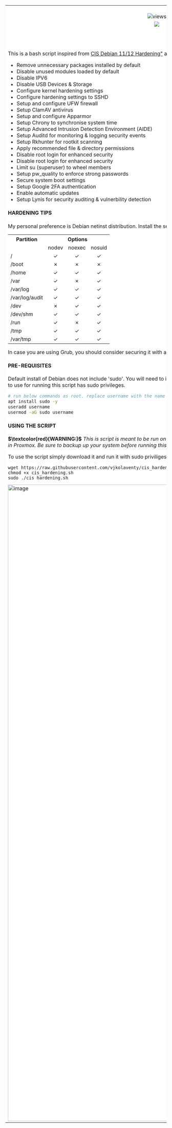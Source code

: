 <table width="100%" border="0" cell-spacing="0" cellpadding="10" align="center" bgcolor="#FFFFFF" style="border: none;">
  <tr align="center" bgcolor="#FFFFFF"><td colspan="3"><img align="center" src="https://github.com/user-attachments/assets/c469f501-b62c-4b0d-b46f-590dd4eab013" /></td></tr>
  <tr align="center" bgcolor="#FFFFFF">
    <td><img src="https://komarev.com/ghpvc/?username=vjkolaventy&label=+++Views:&color=orange&style=flat" alt="views" /></td>
    <td><img src="https://img.shields.io/badge/%20%20Version-v1.0-green&style=flat" /></td>
    <td><img src="https://img.shields.io/badge/License-GPLv3-blue.svg" /></td>
  </tr>
  <tr align="center">
    <td><img src="https://img.shields.io/badge/bash_script-%23121011.svg?style=for-the-badge&logo=gnu-bash&logoColor=white" /></td>
    <td><img src="https://img.shields.io/badge/Debian-D70A53?style=for-the-badge&logo=debian&logoColor=white" /></td>
    <td><img src="https://img.shields.io/badge/Ubuntu-E95420?style=for-the-badge&logo=ubuntu&logoColor=white" /></td>
  </tr>
  <tr><td colspan="3">
<h3 align="center">CIS HARDENING SCRIPT FOR DEBIAN >= 12 AND UBUNTU >= 18.04</h3>
<p style="text-align: justify;">This is a bash script inspired from <a href="https://github.com/ovh/debian-cis">CIS Debian 11/12 Hardening"</a> and <a href="https://github.com/captainzero93/security_harden_linux">Ubuntu / Debian Linux Security Hardening Scripts</a>. This script will help you to do the following:
  <ul>
    <li>Remove unnecessary packages installed by default</li>
    <li>Disable unused modules loaded by default</li>
    <li>Disable IPV6</li>
    <li>Disable USB Devices & Storage</li>
    <li>Configure kernel hardening settings</li>
    <li>Configure hardening settings to SSHD</li>
    <li>Setup and configure UFW firewall</li>
    <li>Setup ClamAV antivirus</li>
    <li>Setup and configure Apparmor</li>
    <li>Setup Chrony to synchronise system time</li>
    <li>Setup Advanced Intrusion Detection Environment (AIDE)</li>
    <li>Setup Auditd for monitoring & logging security events</li>
    <li>Setup Rkhunter for rootkit scanning</li>
    <li>Apply recommended file & directory permissions</li>
    <li>Disable root login for enhanced security</li>
    <li>Disable root login for enhanced security</li>
    <li>Limit su (superuser) to wheel members</li>
    <li>Setup pw_quality to enforce strong passwords</li>
    <li>Secure system boot settings</li>
    <li>Setup Google 2FA authentication</li>
    <li>Enable automatic updates</li>
    <li>Setup Lynis for security auditing & vulnerbility detection</li>
  </ul>
</p>

#### HARDENING TIPS
My personal preference is Debian netinst distribution. Install the server with just Openssh-server. Create partitions with the following options for better hardening. (&check;=apply &cross;=dont apply) 

<table>
  <tr><th>Partition</th><th colspan="3" align="center">Options</th></tr>
  <tr><td></td><td align="center">nodev</td><td align="center">noexec</td><td align="center">nosuid</td></tr>
  <tr><td>/</td><td align="center">&check;</td><td align="center">&check;</td><td align="center">&check;</td></tr>
  <tr><td>/boot</td><td align="center">&cross;</td><td align="center">&cross;</td><td align="center">&cross;</td></tr>
  <tr><td>/home</td><td align="center">&check;</td><td align="center">&check;</td><td align="center">&check;</td></tr>
  <tr><td>/var</td><td align="center">&check;</td><td align="center">&cross;</td><td align="center">&check;</td></tr>
  <tr><td>/var/log</td align="center"><td align="center">&check;</td><td align="center">&check;</td><td align="center">&check;</td></tr>
  <tr><td>/var/log/audit</td><td align="center">&check;</td><td align="center">&check;</td><td align="center">&check;</td></tr>
  <tr><td>/dev</td><td align="center">&cross;</td><td align="center">&check;</td><td align="center">&check;</td></tr>
  <tr><td>/dev/shm</td><td align="center">&check;</td><td align="center">&check;</td><td align="center">&check;</td></tr>
  <tr><td>/run</td><td align="center">&check;</td><td align="center">&cross;</td><td align="center">&check;</td></tr>
  <tr><td>/tmp</td><td align="center">&check;</td><td align="center">&check;</td><td align="center">&check;</td></tr>
  <tr><td>/var/tmp</td><td align="center">&check;</td><td align="center">&check;</td><td align="center">&check;</td></tr>
</table>

In case you are using Grub, you should consider securing it with a password.

#### PRE-REQUISITES
Default install of Debian does not include 'sudo'. You will need to install sudo, add a new non-root user (or an existing non-root user) to sudoers. Ubuntu comes with sudo pre-installed, just make sure that the user login you intend to use for running this script has sudo privileges.

```bash
# run below commands as root. replace username with the name you want
apt install sudo -y
useradd username
usermod -aG sudo username
```

#### USING THE SCRIPT
**$\textcolor{red}{WARNING:}$** *This is script is meant to be run on a fresh install. Some options in script can potentially lock you out and make your system unusable. This script DID NOT WORK for me on cloud-init virtual machine in Proxmox. Be sure to backup up your system before running this script. Use the script at your own risk!*
<p>To use the script simply download it and run it with sudo priviliges. When you are done with the hardening process, you can check your system hardening score with <a href="https://github.com/CISOfy/lynis">Lynis</a> which can installed using this script.</p>

```
wget https://raw.githubusercontent.com/vjkolaventy/cis_hardening/refs/heads/main/cis_hardening.sh
chmod +x cis_hardening.sh
sudo ./cis_hardening.sh
```

<img width="1734" height="1991" alt="image" src="https://github.com/user-attachments/assets/564f33be-b755-43df-ba59-d702b5036d10" />

</td></tr>
</table>
